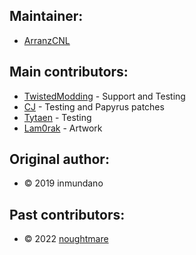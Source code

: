 ## Maintainer:
* [ArranzCNL](https://github.com/ArranzCNL)

## Main contributors:
* [TwistedModding](https://github.com/TwistedModding) - Support and Testing
* [CJ](https://github.com/BarnJoey) - Testing and Papyrus patches
* [Tytaen](https://github.com/Tytaen) - Testing
* [Lam0rak](https://www.youtube.com/@Lam0rak) - Artwork

## Original author:
* © 2019 inmundano

## Past contributors:
* © 2022 [noughtmare](https://github.com/noughtmare)
